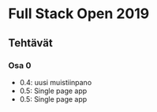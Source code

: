 # Full Stack Open 2019

## Tehtävät

### Osa 0
* 0.4: uusi muistiinpano
* 0.5: Single page app
* 0.5: Single page app